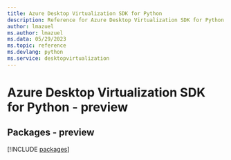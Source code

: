 ```yaml
---
title: Azure Desktop Virtualization SDK for Python
description: Reference for Azure Desktop Virtualization SDK for Python
author: lmazuel
ms.author: lmazuel
ms.data: 05/29/2023
ms.topic: reference
ms.devlang: python
ms.service: desktopvirtualization
---
```

# Azure Desktop Virtualization SDK for Python - preview
## Packages - preview
[!INCLUDE [packages](desktop-virtualization-index.md)]